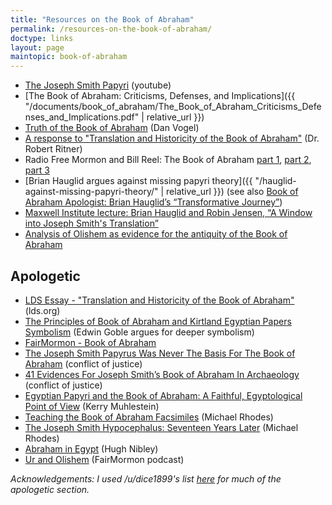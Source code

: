 ```yaml
---
title: "Resources on the Book of Abraham"
permalink: /resources-on-the-book-of-abraham/
doctype: links
layout: page
maintopic: book-of-abraham
---
```


* [The Joseph Smith Papyri](https://www.youtube.com/watch?v=f5FAFVVv_os&feature=youtu.be) (youtube)
* [The Book of Abraham: Criticisms, Defenses, and Implications]({{ "/documents/book_of_abraham/The_Book_of_Abraham_Criticisms_Defenses_and_Implications.pdf" | relative_url }})
* [Truth of the Book of Abraham](https://www.youtube.com/playlist?list=PLjxwXGB2KzRaejlyYHN1Lm9qDYmUpGgQw) (Dan Vogel)
* [A response to "Translation and Historicity of the Book of Abraham"](http://www.mormonthink.com/essays-book-of-abraham.htm) (Dr. Robert Ritner)
* Radio Free Mormon and Bill Reel: The Book of Abraham [part 1](https://mormondiscussionpodcast.org/2018/12/radio-free-mormon-049-the-book-of-abraham-missing-scrolls-catalyst-theories-and-bad-apologetics-part-1/), [part 2](https://mormondiscussionpodcast.org/2018/12/radio-free-mormon-050-the-book-of-abraham-missing-scrolls-catalyst-theories-and-bad-apologetics-part-2/), [part 3](https://radiofreemormon.org/2019/02/radio-free-mormon-055-the-book-of-abraham-missing-scrolls-catalyst-theories-and-bad-apologetics-part-3/)
* [Brian Hauglid argues against missing papyri theory]({{ "/hauglid-against-missing-papyri-theory/" | relative_url }}) (see also [Book of Abraham Apologist: Brian Hauglid’s “Transformative Journey”](https://proveallthingsholdfasttogood.wordpress.com/book-of-abraham-apologist-brian-hauglids-transformative-journey/))
* [Maxwell Institute lecture: Brian Hauglid and Robin Jensen, “A Window into Joseph Smith's Translation”](https://www.youtube.com/watch?v=tznpRR0Fos8)
* [Analysis of Olishem as evidence for the antiquity of the Book of Abraham](https://faenrandir.github.io/a_careful_examination/olishem-as-evidence-for-boa/)

## Apologetic

* [LDS Essay - "Translation and Historicity of the Book of Abraham"](https://www.lds.org/topics/translation-and-historicity-of-the-book-of-abraham?lang=eng) (lds.org)
* [The Principles of Book of Abraham and Kirtland Egyptian Papers Symbolism](https://www.reddit.com/r/mormonscholar/comments/8eeaeh/rough_draft_the_principles_of_book_of_abraham_and/) (Edwin Goble argues for deeper symbolism)
* [FairMormon - Book of Abraham](https://www.fairmormon.org/answers/Book_of_Abraham)
* [The Joseph Smith Papyrus Was Never The Basis For The Book of Abraham](http://www.conflictofjustice.com/joseph-smith-papyrus-basis-book-of-abraham/) (conflict of justice)
* [41 Evidences For Joseph Smith’s Book of Abraham In Archaeology](http://www.conflictofjustice.com/evidences-joseph-smiths-book-of-abraham-egyptology-archaeology/) (conflict of justice)
* [Egyptian Papyri and the Book of Abraham: A Faithful, Egyptological Point of View](https://rsc.byu.edu/archived/no-weapon-shall-prosper/egyptian-papyri-and-book-abraham-faithful-egyptological-point-view) (Kerry Muhlestein)
* [Teaching the Book of Abraham Facsimiles](https://rsc.byu.edu/archived/volume-4-number-2-2003/teaching-book-abraham-facsimiles) (Michael Rhodes)
* [The Joseph Smith Hypocephalus: Seventeen Years Later](http://abish.byui.edu/reserve/LenhartM/110/TheJosephSmithHypocephalus.htm) (Michael Rhodes)
* [Abraham in Egypt](https://publications.mi.byu.edu/book/abraham-in-egypt/) (Hugh Nibley)
* [Ur and Olishem](https://www.fairmormon.org/blog/2016/02/10/faith-and-reason-65-ur-and-olishem) (FairMormon podcast)

*Acknowledgements: I used /u/dice1899's list [here](https://www.reddit.com/r/latterdaysaints/comments/akdoo7/book_of_abraham_issues_for_a_returning_wife/ef46l5z/) for much of the apologetic section.*
